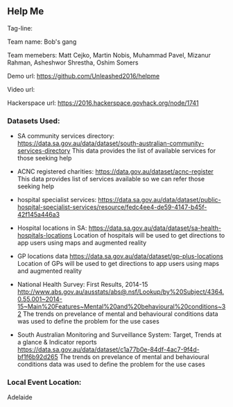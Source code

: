 ## Help Me

Tag-line: 



Team name: Bob's gang

Team memebers: Matt Cejko, Martin Nobis, Muhammad Pavel, Mizanur Rahman, Asheshwor Shrestha, Oshim Somers 

Demo url: https://github.com/Unleashed2016/helpme

Video url: 

Hackerspace url: https://2016.hackerspace.govhack.org/node/1741

### Datasets Used: 

* SA community services directory: https://data.sa.gov.au/data/dataset/south-australian-community-services-directory This data provides the list of available services for those seeking help

* ACNC registered charities: https://data.gov.au/dataset/acnc-register This data provides list of services available so we can refer those seeking help

* hospital specialist services: https://data.sa.gov.au/data/dataset/public-hospital-specialist-services/resource/fedc4ee4-de59-4147-b45f-42f145a446a3

* Hospital locations in SA: https://data.sa.gov.au/data/dataset/sa-health-hospitals-locations Location of hospitals will be used to get directions to app users using maps and augmented reality

* GP locations data https://data.sa.gov.au/data/dataset/gp-plus-locations Location of GPs will be used to get directions to app users using maps and augmented reality

* National Health Survey: First Results, 2014-15 http://www.abs.gov.au/ausstats/abs@.nsf/Lookup/by%20Subject/4364.0.55.001~2014-15~Main%20Features~Mental%20and%20behavioural%20conditions~32 The trends on prevelance of mental and behavioural conditions data was used to define the problem for the use cases

* South Australian Monitoring and Surveillance System: Target, Trends at a glance & Indicator reports https://data.sa.gov.au/data/dataset/c1a77b0e-84df-4ac7-9f4d-bf1f6b92d265 The trends on prevelance of mental and behavioural conditions data was used to define the problem for the use cases


### Local Event Location:
Adelaide
